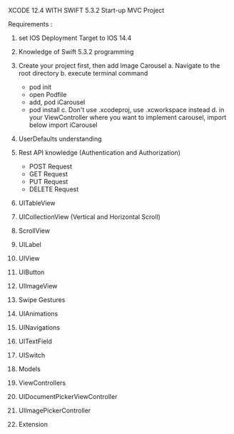 XCODE 12.4 WITH SWIFT 5.3.2 Start-up MVC Project

Requirements :

1. set IOS Deployment Target to IOS 14.4
2. Knowledge of Swift 5.3.2 programming
3. Create your project first, then add Image Carousel
   a. Navigate to the root directory
   b. execute terminal command
      * pod init
      * open Podfile
      * add, pod iCarousel
      * pod install
   c. Don't use .xcodeproj, use .xcworkspace instead
   d. in your ViewController where you want to implement carousel, import below
      import iCarousel

4. UserDefaults understanding
5. Rest API knowledge (Authentication and Authorization)
   * POST Request
   * GET Request
   * PUT Request
   * DELETE Request
6. UITableView
7. UICollectionView (Vertical and Horizontal Scroll)
8. ScrollView
9. UILabel
10. UIView
11. UIButton
12. UIImageView
13. Swipe Gestures
14. UIAnimations
15. UINavigations
16. UITextField
17. UISwitch
18. Models
19. ViewControllers
20. UIDocumentPickerViewController
21. UIImagePickerController
22. Extension